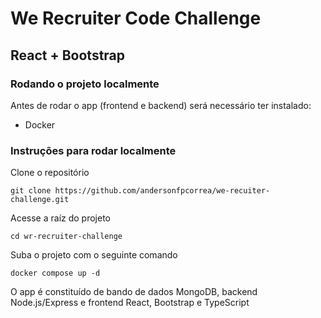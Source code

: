 # We Recruiter Code Challenge

## React + Bootstrap

### Rodando o projeto localmente

Antes de rodar o app (frontend e backend) será necessário ter instalado:

- Docker

### Instruções para rodar localmente

Clone o repositório

```
git clone https://github.com/andersonfpcorrea/we-recuiter-challenge.git
```

Acesse a raíz do projeto

```
cd wr-recruiter-challenge
```

Suba o projeto com o seguinte comando

```
docker compose up -d
```

O app é constituído de bando de dados MongoDB, backend Node.js/Express e frontend React, Bootstrap e TypeScript
